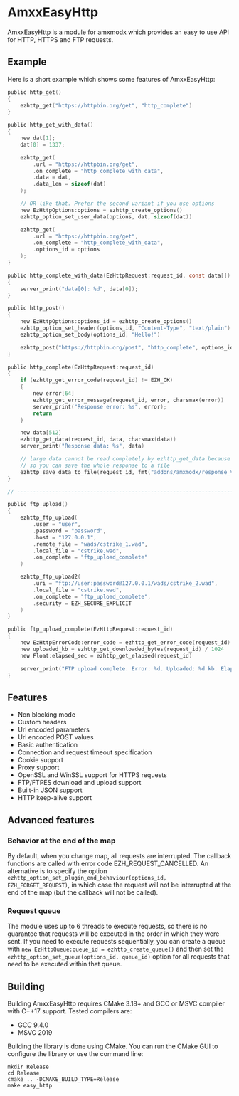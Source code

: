 AmxxEasyHttp
=======
AmxxEasyHttp is a module for amxmodx which provides an easy to use API for HTTP, HTTPS and FTP requests.

Example
-------
Here is a short example which shows some features of AmxxEasyHttp:

```c
public http_get()
{
    ezhttp_get("https://httpbin.org/get", "http_complete")
}

public http_get_with_data()
{
    new dat[1];
    dat[0] = 1337;

    ezhttp_get(
        .url = "https://httpbin.org/get", 
        .on_complete = "http_complete_with_data", 
        .data = dat, 
        .data_len = sizeof(dat)
    );

    // OR like that. Prefer the second variant if you use options
    new EzHttpOptions:options = ezhttp_create_options()
    ezhttp_option_set_user_data(options, dat, sizeof(dat))

    ezhttp_get(
        .url = "https://httpbin.org/get", 
        .on_complete = "http_complete_with_data", 
        .options_id = options
    );
}

public http_complete_with_data(EzHttpRequest:request_id, const data[])
{
    server_print("data[0]: %d", data[0]);
}

public http_post()
{
    new EzHttpOptions:options_id = ezhttp_create_options()
    ezhttp_option_set_header(options_id, "Content-Type", "text/plain")
    ezhttp_option_set_body(options_id, "Hello!")

    ezhttp_post("https://httpbin.org/post", "http_complete", options_id)
}

public http_complete(EzHttpRequest:request_id)
{
    if (ezhttp_get_error_code(request_id) != EZH_OK)
    {
        new error[64]
        ezhttp_get_error_message(request_id, error, charsmax(error))
        server_print("Response error: %s", error);
        return
    }

    new data[512]
    ezhttp_get_data(request_id, data, charsmax(data))
    server_print("Response data: %s", data)

    // large data cannot be read completely by ezhttp_get_data because of amxmodx's maximum array size limitation, 
    // so you can save the whole response to a file
    ezhttp_save_data_to_file(request_id, fmt("addons/amxmodx/response_%d.json", request_id))
}

// --------------------------------------------------------------------

public ftp_upload()
{
    ezhttp_ftp_upload(
        .user = "user", 
        .password = "password", 
        .host = "127.0.0.1", 
        .remote_file = "wads/cstrike_1.wad", 
        .local_file = "cstrike.wad", 
        .on_complete = "ftp_upload_complete"
    )

    ezhttp_ftp_upload2(
        .uri = "ftp://user:password@127.0.0.1/wads/cstrike_2.wad", 
        .local_file = "cstrike.wad", 
        .on_complete = "ftp_upload_complete",
        .security = EZH_SECURE_EXPLICIT
    )
}

public ftp_upload_complete(EzHttpRequest:request_id)
{
    new EzHttpErrorCode:error_code = ezhttp_get_error_code(request_id)
    new uploaded_kb = ezhttp_get_downloaded_bytes(request_id) / 1024
    new Float:elapsed_sec = ezhttp_get_elapsed(request_id)

    server_print("FTP upload complete. Error: %d. Uploaded: %d kb. Elapsed: %f sec", error_code, uploaded_kb, elapsed_sec)
}
```

## Features

* Non blocking mode
* Custom headers
* Url encoded parameters
* Url encoded POST values
* Basic authentication
* Connection and request timeout specification
* Cookie support
* Proxy support
* OpenSSL and WinSSL support for HTTPS requests
* FTP/FTPES download and upload support
* Built-in JSON support
* HTTP keep-alive support

## Advanced features

### Behavior at the end of the map
By default, when you change map, all requests are interrupted. The callback functions are called with error code EZH_REQUEST_CANCELLED.
An alternative is to specify the option ```ezhttp_option_set_plugin_end_behaviour(options_id, EZH_FORGET_REQUEST)```, in which case the request will not be interrupted at the end of the map (but the callback will not be called).

### Request queue
The module uses up to 6 threads to execute requests, so there is no guarantee that requests will be executed in the order in which they were sent.
If you need to execute requests sequentially, you can create a queue with ```new EzHttpQueue:queue_id = ezhttp_create_queue()``` and then set the ```ezhttp_option_set_queue(options_id, queue_id)``` option for all requests that need to be executed within that queue.

## Building

Building AmxxEasyHttp requires CMake 3.18+ and GCC or MSVC compiler with C++17 support. Tested compilers are:

* GCC 9.4.0
* MSVC 2019

Building the library is done using CMake. You can run the CMake GUI to configure the library or use the command line:

```
mkdir Release
cd Release
cmake .. -DCMAKE_BUILD_TYPE=Release
make easy_http
```
